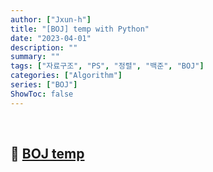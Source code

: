 ```yaml
---
author: ["Jxun-h"]
title: "[BOJ] temp with Python"
date: "2023-04-01"
description: ""
summary: ""
tags: ["자료구조", "PS", "정렬", "백준", "BOJ"]
categories: ["Algorithm"]
series: ["BOJ"]
ShowToc: false
---
```


<br>

## 📌 <a href="https://www.acmicpc.net/problem/temp" target="_blank">BOJ temp</a>

<br>

